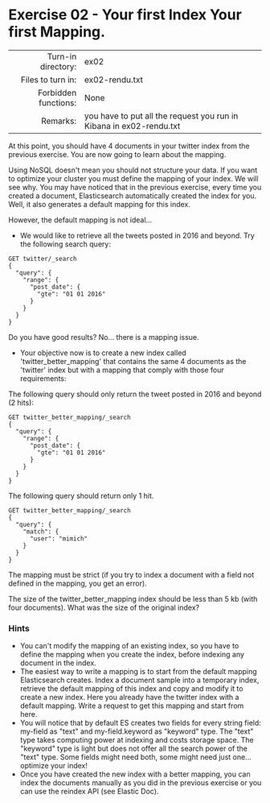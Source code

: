 # Exercise 02 - Your first Index Your first Mapping.

|                         |                    |
| -----------------------:| ------------------ |
|   Turn-in directory:    |  ex02              |
|   Files to turn in:     |  ex02-rendu.txt    |
|   Forbidden functions:  |  None              |
|   Remarks:              |  you have to put all the request you run in Kibana in ex02-rendu.txt |


At this point, you should have 4 documents in your twitter index from the previous exercise. You are now going to learn about the mapping.

Using NoSQL doesn't mean you should not structure your data. If you want to optimize your cluster you must define the mapping of your index. We will see why. You may have noticed that in the previous exercise, every time you created a document, Elasticsearch automatically created the index for you. Well, it also generates a default mapping for this index.  

However, the default mapping is not ideal...

- We would like to retrieve all the tweets posted in 2016 and beyond. Try the following search query:

```
GET twitter/_search
{
  "query": {
    "range": {
      "post_date": {
        "gte": "01 01 2016"
      }
    }
  }
}
```

Do you have good results? No... there is a mapping issue.

- Your objective now is to create a new index called 'twitter_better_mapping' that contains the same 4 documents as the 'twitter' index but with a mapping that comply with those four requirements:  

The following query should only return the tweet posted in 2016 and beyond (2 hits):

```
GET twitter_better_mapping/_search
{
  "query": {
    "range": {
      "post_date": {
        "gte": "01 01 2016"
      }
    }
  }
}
```

The following query should return only 1 hit.

```
GET twitter_better_mapping/_search
{
  "query": {
    "match": {
      "user": "mimich"
    }
  }
}
```

The mapping must be strict (if you try to index a document with a field not defined in the mapping, you get an error).

The size of the twitter_better_mapping index should be less than 5 kb (with four documents). What was the size of the original index?

### Hints

- You can't modify the mapping of an existing index, so you have to define the mapping when you create the index, before indexing any document in the index.  
- The easiest way to write a mapping is to start from the default mapping Elasticsearch creates. Index a document sample into a temporary index, retrieve the default mapping of this index and copy and modify it to create a new index. Here you already have the twitter index with a default mapping. Write a request to get this mapping and start from here.  
- You will notice that by default ES creates two fields for every string field: my-field as "text" and my-field.keyword as "keyword" type. The "text" type takes computing power at indexing and costs storage space. The "keyword" type is light but does not offer all the search power of the "text" type. Some fields might need both, some might need just one... optimize your index!  
- Once you have created the new index with a better mapping, you can index the documents manually as you did in the previous exercise or you can use the reindex API (see Elastic Doc).
